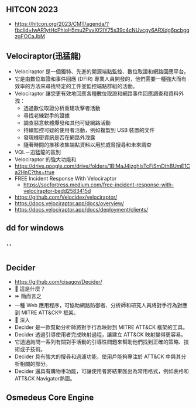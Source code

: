 ## HITCON 2023
- https://hitcon.org/2023/CMT/agenda/?fbclid=IwAR1ytHcPhioH5mu2PvvXf2lY75s39c4cNUvcgy6ARXdg6pcbgqzgFOCaJbM

## Velociraptor(迅猛龍)
- Velociraptor 是一個獨特、先進的開源端點監控、數位取證和網路回應平台。
- 它是由數位取證和事件回應 (DFIR) 專業人員開發的，他們需要一種強大而有效率的方法來尋找特定的工件並監控端點群組的活動。
- Velociraptor 讓您更有效地回應各種數位取證和網路事件回應調查和資料外洩：
  - 透過數位取證分析重建攻擊者活動
  - 尋找老練對手的證據
  - 調查惡意軟體爆發和其他可疑網路活動
  - 持續監控可疑的使用者活動，例如複製到 USB 裝置的文件
  - 發現機密資訊是否在網路外洩露
  - 隨著時間的推移收集端點資料以用於威脅搜尋和未來調查
- VQL－迅猛龍的區別
- Velociraptor 的強大功能和
- https://drive.google.com/drive/folders/1BIMaJ4jzghIsTcFiSmDthBUmE1Ca2HnC?ths=true
- FREE Incident Response With Velociraptor
  - https://socfortress.medium.com/free-incident-response-with-velociraptor-bedd2583415d 
- https://github.com/Velocidex/velociraptor/
- https://docs.velociraptor.app/docs/overview/
- https://docs.velociraptor.app/docs/deployment/clients/
## dd for windows
``
- 
## Decider 
- https://github.com/cisagov/Decider/
- 🤔 這是什麼？
- ⏩ 簡而言之
- 一種 Web 應用程序，可協助網路防御者、分析師和研究人員將對手行為對應到 MITRE ATT&CK® 框架。
- 📕 深入
- Decider 是一款幫助分析師將對手行為映射到 MITRE ATT&CK 框架的工具。
- Decider 透過引導使用者完成映射過程，讓建立 ATT&CK 映射變得更容易。
- 它透過詢問一系列有關對手活動的引導性問題來幫助他們找到正確的策略、技術或子技術。
- Decider 具有強大的搜尋和過濾功能，使用戶能夠專注於 ATT&CK 中與其分析相關的部分。
- Decider 還具有購物車功能，可讓使用者將結果匯出為常用格式，例如表格和ATT&CK Navigator熱圖。
## Osmedeus Core Engine
